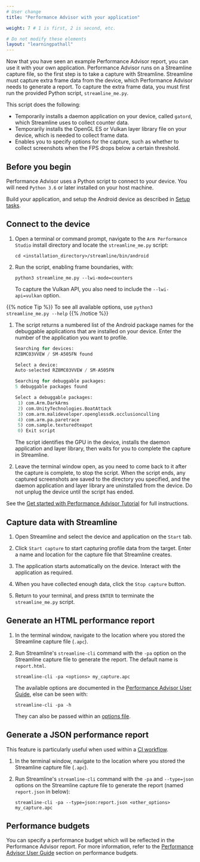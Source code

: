 ```yaml
---
# User change
title: "Performance Advisor with your application"

weight: 7 # 1 is first, 2 is second, etc.

# Do not modify these elements
layout: "learningpathall"
---
```

Now that you have seen an example Performance Advisor report, you can use it with your own application. Performance Advisor runs on a Streamline capture file, so the first step is to take a capture with Streamline. Streamline must capture extra frame data from the device, which Performance Advisor needs to generate a report. To capture the extra frame data, you must first run the provided Python script, `streamline_me.py`.

This script does the following:

* Temporarily installs a daemon application on your device, called `gatord`, which Streamline uses to collect counter data.
* Temporarily installs the OpenGL ES or Vulkan layer library file on your device, which is needed to collect frame data.
* Enables you to specify options for the capture, such as whether to collect screenshots when the FPS drops below a certain threshold.

## Before you begin

Performance Advisor uses a Python script to connect to your device. You will need `Python 3.6` or later installed on your host machine.

Build your application, and setup the Android device as described in [Setup tasks](/learning-paths/smartphones-and-mobile/ams/setup_tasks/).


## Connect to the device

1. Open a terminal or command prompt, navigate to the `Arm Performance Studio` install directory and locate the `streamline_me.py` script:

    ```console
    cd <installation_directory>/streamline/bin/android
    ```

1. Run the script, enabling frame boundaries, with:
    ```console
    python3 streamline_me.py --lwi-mode=counters 
    ```
    To capture the Vulkan API, you also need to include the `--lwi-api=vulkan` option.

{{% notice Tip %}}
To see all available options, use `python3 streamline_me.py --help`
{{% /notice %}}

1. The script returns a numbered list of the Android package names for the debuggable applications that are installed on your device. Enter the number of the application you want to profile.
    ```python
    Searching for devices:
    RZ8MC03VVEW / SM-A505FN found

    Select a device:
    Auto-selected RZ8MC03VVEW / SM-A505FN

    Searching for debuggable packages:
    5 debuggable packages found         

    Select a debuggable packages:
     1) com.Arm.DarkArms
     2) com.UnityTechnologies.BoatAttack
     3) com.arm.malideveloper.openglessdk.occlusionculling
     4) com.arm.pa.paretrace
     5) com.sample.texturedteapot
     0) Exit script
    ```
    The script identifies the GPU in the device, installs the daemon application and layer library, then waits for you to complete the capture in Streamline.

1. Leave the terminal window open, as you need to come back to it after the capture is complete, to stop the script. When the script ends, any captured screenshots are saved to the directory you specified, and the daemon application and layer library are uninstalled from the device. Do not unplug the device until the script has ended.

See the [Get started with Performance Advisor Tutorial](https://developer.arm.com/documentation/102478/latest/Run-the-streamline-me-py-script) for full instructions.

## Capture data with Streamline

1. Open Streamline and select the device and application on the `Start` tab.

1. Click `Start capture` to start capturing profile data from the target. Enter a name and location for the capture file that Streamline creates.

1. The application starts automatically on the device. Interact with the application as required.

1. When you have collected enough data, click the `Stop capture` button.

1. Return to your terminal, and press `ENTER` to terminate the `streamline_me.py` script.

## Generate an HTML performance report

1. In the terminal window, navigate to the location where you stored the Streamline capture file (`.apc`).

1. Run Streamline's  `streamline-cli` command with the `-pa` option on the Streamline capture file to generate the report. The default name is `report.html`.
    ```console
    streamline-cli -pa <options> my_capture.apc
    ```
    The available options are documented in the [Performance Advisor User Guide](https://developer.arm.com/documentation/102009/latest/Command-line-options/The-pa-command), else can be seen with:
    ```console
    streamline-cli -pa -h
    ```
    They can also be passed within an [options file](https://developer.arm.com/documentation/102009/latest/Command-line-options/The-pa-command/pa-command-line-options-file).

## Generate a JSON performance report

This feature is particularly useful when used within a [CI workflow](https://developer.arm.com/documentation/102543).

1. In the terminal window, navigate to the location where you stored the Streamline capture file (`.apc`).

1. Run Streamline's  `streamline-cli` command with the `-pa` and `--type=json` options on the Streamline capture file to generate the report (named `report.json` in below):
    ```console
    streamline-cli -pa --type=json:report.json <other_options> my_capture.apc
    ```

## Performance budgets

You can specify a performance budget which will be reflected in the Performance Advisor report. For more information, refer to the [Performance Advisor User Guide](https://developer.arm.com/documentation/102009/latest/Quick-start-guide/Setting-performance-budgets) section on performance budgets.
